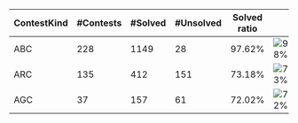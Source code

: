 | ContestKind | #Contests | #Solved | #Unsolved | Solved ratio | |
| - | - | - | - | - | - |
| ABC | 228 | 1149 | 28 | 97.62% | ![98%](https://progress-bar.dev/98?title=Solved) |
| ARC | 135 | 412 | 151 | 73.18% | ![73%](https://progress-bar.dev/73?title=Solved) |
| AGC | 37 | 157 | 61 | 72.02% | ![72%](https://progress-bar.dev/72?title=Solved) |
